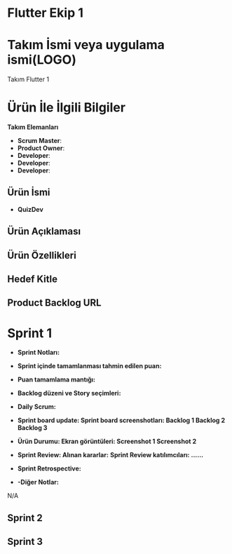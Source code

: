 # Flutter Ekip 1

# Takım İsmi veya uygulama ismi(LOGO)
Takım Flutter 1

# Ürün İle İlgili Bilgiler
**Takım Elemanları**
- **Scrum Master**:
- **Product Owner**:
- **Developer**:
- **Developer**:
- **Developer**:

## Ürün İsmi
- **QuizDev**

## Ürün Açıklaması


## Ürün Özellikleri

## Hedef Kitle

## Product Backlog URL

# Sprint 1
- **Sprint Notları:**

- **Sprint içinde tamamlanması tahmin edilen puan:**

- **Puan tamamlama mantığı:**

- **Backlog düzeni ve Story seçimleri:**

- **Daily Scrum:**

- **Sprint board update: Sprint board screenshotları: Backlog 1 Backlog 2 Backlog 3**

- **Ürün Durumu: Ekran görüntüleri: Screenshot 1 Screenshot 2**

- **Sprint Review: Alınan kararlar:** **Sprint Review katılımcıları: ......**

- **Sprint Retrospective:**

- **-Diğer Notlar:**

N/A
## Sprint 2
## Sprint 3
